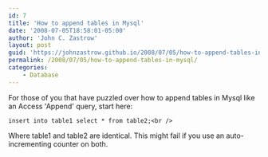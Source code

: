 ```yaml
---
id: 7
title: 'How to append tables in Mysql'
date: '2008-07-05T18:58:01-05:00'
author: 'John C. Zastrow'
layout: post
guid: 'https://johnzastrow.github.io/2008/07/05/how-to-append-tables-in-mysql/'
permalink: /2008/07/05/how-to-append-tables-in-mysql/
categories:
    - Database
---
```


For those of you that have puzzled over how to append tables in Mysql like an Access 'Append' query, start here:

```
insert into table1 select * from table2;<br />
```

Where table1 and table2 are identical. This might fail if you use an auto-incrementing counter on both.